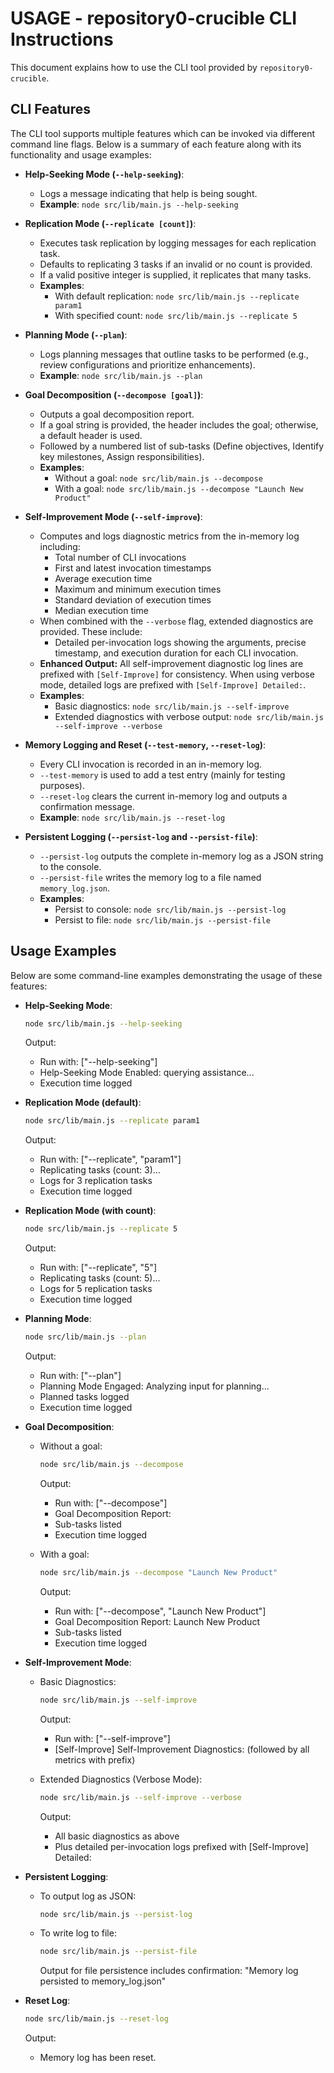 # USAGE - repository0-crucible CLI Instructions

This document explains how to use the CLI tool provided by `repository0-crucible`.

## CLI Features

The CLI tool supports multiple features which can be invoked via different command line flags. Below is a summary of each feature along with its functionality and usage examples:

- **Help-Seeking Mode (`--help-seeking`)**:
  - Logs a message indicating that help is being sought.
  - **Example**: `node src/lib/main.js --help-seeking`

- **Replication Mode (`--replicate [count]`)**:
  - Executes task replication by logging messages for each replication task.
  - Defaults to replicating 3 tasks if an invalid or no count is provided.
  - If a valid positive integer is supplied, it replicates that many tasks.
  - **Examples**:
    - With default replication: `node src/lib/main.js --replicate param1`
    - With specified count: `node src/lib/main.js --replicate 5`

- **Planning Mode (`--plan`)**:
  - Logs planning messages that outline tasks to be performed (e.g., review configurations and prioritize enhancements).
  - **Example**: `node src/lib/main.js --plan`

- **Goal Decomposition (`--decompose [goal]`)**:
  - Outputs a goal decomposition report.
  - If a goal string is provided, the header includes the goal; otherwise, a default header is used.
  - Followed by a numbered list of sub-tasks (Define objectives, Identify key milestones, Assign responsibilities).
  - **Examples**:
    - Without a goal: `node src/lib/main.js --decompose`
    - With a goal: `node src/lib/main.js --decompose "Launch New Product"`

- **Self-Improvement Mode (`--self-improve`)**:
  - Computes and logs diagnostic metrics from the in-memory log including:
    - Total number of CLI invocations
    - First and latest invocation timestamps
    - Average execution time
    - Maximum and minimum execution times
    - Standard deviation of execution times
    - Median execution time
  - When combined with the `--verbose` flag, extended diagnostics are provided. These include:
    - Detailed per-invocation logs showing the arguments, precise timestamp, and execution duration for each CLI invocation.
  - **Enhanced Output:** All self-improvement diagnostic log lines are prefixed with `[Self-Improve]` for consistency. When using verbose mode, detailed logs are prefixed with `[Self-Improve] Detailed:`.
  - **Examples**:
    - Basic diagnostics: `node src/lib/main.js --self-improve`
    - Extended diagnostics with verbose output: `node src/lib/main.js --self-improve --verbose`

- **Memory Logging and Reset (`--test-memory`, `--reset-log`)**:
  - Every CLI invocation is recorded in an in-memory log.
  - `--test-memory` is used to add a test entry (mainly for testing purposes).
  - `--reset-log` clears the current in-memory log and outputs a confirmation message.
  - **Example**: `node src/lib/main.js --reset-log`

- **Persistent Logging (`--persist-log` and `--persist-file`)**:
  - `--persist-log` outputs the complete in-memory log as a JSON string to the console.
  - `--persist-file` writes the memory log to a file named `memory_log.json`.
  - **Examples**:
    - Persist to console: `node src/lib/main.js --persist-log`
    - Persist to file: `node src/lib/main.js --persist-file`

## Usage Examples

Below are some command-line examples demonstrating the usage of these features:

- **Help-Seeking Mode**:
  ```bash
  node src/lib/main.js --help-seeking
  ```
  Output:
  - Run with: ["--help-seeking"]
  - Help-Seeking Mode Enabled: querying assistance...
  - Execution time logged

- **Replication Mode (default)**:
  ```bash
  node src/lib/main.js --replicate param1
  ```
  Output:
  - Run with: ["--replicate", "param1"]
  - Replicating tasks (count: 3)...
  - Logs for 3 replication tasks
  - Execution time logged

- **Replication Mode (with count)**:
  ```bash
  node src/lib/main.js --replicate 5
  ```
  Output:
  - Run with: ["--replicate", "5"]
  - Replicating tasks (count: 5)...
  - Logs for 5 replication tasks
  - Execution time logged

- **Planning Mode**:
  ```bash
  node src/lib/main.js --plan
  ```
  Output:
  - Run with: ["--plan"]
  - Planning Mode Engaged: Analyzing input for planning...
  - Planned tasks logged
  - Execution time logged

- **Goal Decomposition**:
  - Without a goal:
    ```bash
    node src/lib/main.js --decompose
    ```
    Output:
    - Run with: ["--decompose"]
    - Goal Decomposition Report:
    - Sub-tasks listed
    - Execution time logged

  - With a goal:
    ```bash
    node src/lib/main.js --decompose "Launch New Product"
    ```
    Output:
    - Run with: ["--decompose", "Launch New Product"]
    - Goal Decomposition Report: Launch New Product
    - Sub-tasks listed
    - Execution time logged

- **Self-Improvement Mode**:
  - Basic Diagnostics:
    ```bash
    node src/lib/main.js --self-improve
    ```
    Output:
    - Run with: ["--self-improve"]
    - [Self-Improve] Self-Improvement Diagnostics: (followed by all metrics with prefix)

  - Extended Diagnostics (Verbose Mode):
    ```bash
    node src/lib/main.js --self-improve --verbose
    ```
    Output:
    - All basic diagnostics as above
    - Plus detailed per-invocation logs prefixed with [Self-Improve] Detailed:

- **Persistent Logging**:
  - To output log as JSON:
    ```bash
    node src/lib/main.js --persist-log
    ```
  - To write log to file:
    ```bash
    node src/lib/main.js --persist-file
    ```
    Output for file persistence includes confirmation: "Memory log persisted to memory_log.json"

- **Reset Log**:
  ```bash
  node src/lib/main.js --reset-log
  ```
  Output:
  - Memory log has been reset.
